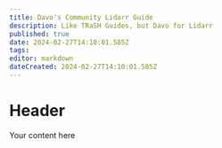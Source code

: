 ```yaml
---
title: Davo's Community Lidarr Guide
description: Like TRaSH Guides, but Davo for Lidarr
published: true
date: 2024-02-27T14:10:01.585Z
tags: 
editor: markdown
dateCreated: 2024-02-27T14:10:01.585Z
---
```


# Header
Your content here